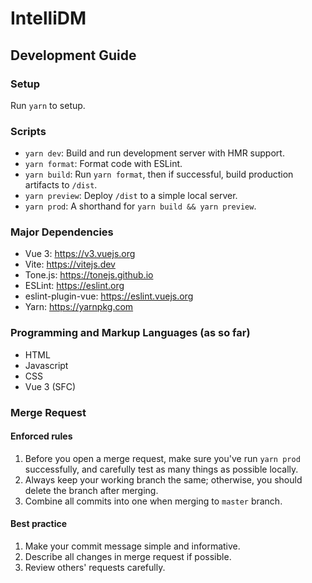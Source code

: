 # IntelliDM

## Development Guide

### Setup

Run `yarn` to setup.

### Scripts

- `yarn dev`: Build and run development server with HMR support.
- `yarn format`: Format code with ESLint.
- `yarn build`: Run `yarn format`, then if successful, build production artifacts to `/dist`.
- `yarn preview`: Deploy `/dist` to a simple local server.
- `yarn prod`: A shorthand for `yarn build && yarn preview`.

### Major Dependencies

- Vue 3: https://v3.vuejs.org
- Vite: https://vitejs.dev
- Tone.js: https://tonejs.github.io
- ESLint: https://eslint.org
- eslint-plugin-vue: https://eslint.vuejs.org
- Yarn: https://yarnpkg.com

### Programming and Markup Languages (as so far)

- HTML
- Javascript
- CSS
- Vue 3 (SFC)

### Merge Request

#### Enforced rules

1. Before you open a merge request, make sure you've run `yarn prod` successfully, and carefully test as many things as
   possible locally.
2. Always keep your working branch the same; otherwise, you should delete the branch after merging.
3. Combine all commits into one when merging to `master` branch.

#### Best practice

1. Make your commit message simple and informative.
2. Describe all changes in merge request if possible.
3. Review others' requests carefully.
